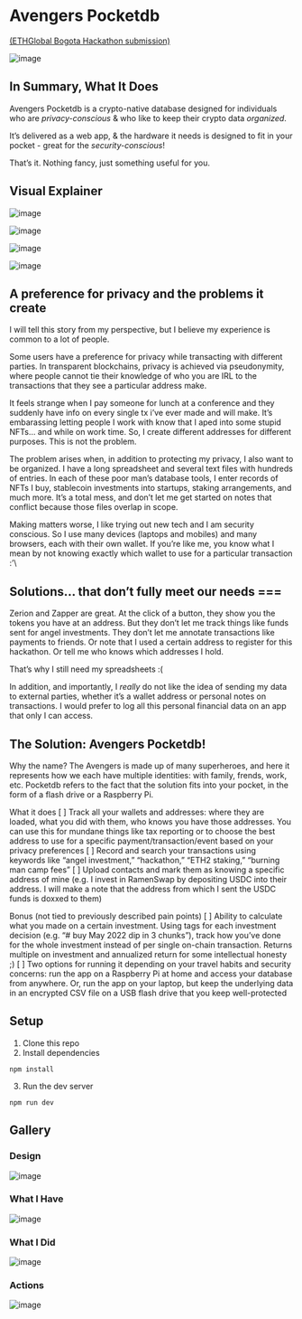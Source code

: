# Avengers Pocketdb

[(ETHGlobal Bogota Hackathon submission)](https://ethglobal.com/showcase/avengers-pocketdb-ogub2)

![image](https://user-images.githubusercontent.com/16504501/194766868-61ba1673-ac6e-440d-875f-0b78e15c1930.png)

## In Summary, What It Does

Avengers Pocketdb is a crypto-native database designed for individuals who are *privacy-conscious* & who like to keep their crypto data *organized*. 

It’s delivered as a web app, & the hardware it needs is designed to fit in your pocket - great for the *security-conscious*!

That’s it. Nothing fancy, just something useful for you.

## Visual Explainer

![image](https://user-images.githubusercontent.com/16504501/194767071-ac87a436-6746-4455-8cf4-f296470d2539.png)

![image](https://user-images.githubusercontent.com/16504501/194767089-f0bfde89-0d24-49f4-8e72-57e33e644f46.png)

![image](https://user-images.githubusercontent.com/16504501/194767099-86c144d0-4385-4262-94a3-4efbad00805c.png)

![image](https://user-images.githubusercontent.com/16504501/194767115-7f50dd5a-5d92-4381-aef4-550cabb7b606.png)

## A preference for privacy and the problems it create

I will tell this story from my perspective, but I believe my experience is common to a lot of people.

Some users have a preference for privacy while transacting with different parties. In transparent blockchains, privacy is achieved via pseudonymity, where people cannot tie their knowledge of who you are IRL to the transactions that they see a particular address make. 

It feels strange when I pay someone for lunch at a conference and they suddenly have info on every single tx i’ve ever made and will make. It’s embarassing letting people I work with know that I aped into some stupid NFTs… and while on work time. So, I create different addresses for different purposes. This is not the problem.

The problem arises when, in addition to protecting my privacy, I also want to be organized. I have a long spreadsheet and several text files with hundreds of entries. In each of these poor man’s database tools, I enter records of NFTs I buy, stablecoin investments into startups, staking arrangements, and much more. It’s a total mess, and don’t let me get started on notes that conflict because those files overlap in scope.

Making matters worse, I like trying out new tech and I am security conscious. So I use many devices (laptops and mobiles) and many browsers, each with their own wallet. If you’re like me, you know what I mean by not knowing exactly which wallet to use for a particular transaction :’\


## Solutions… that don’t fully meet our needs ===

Zerion and Zapper are great. At the click of a button, they show you the tokens you have at an address. But they don’t let me track things like funds sent for angel investments. They don’t let me annotate transactions like payments to friends. Or note that I used a certain address to register for this hackathon. Or tell me who knows which addresses I hold. 

That’s why I still need my spreadsheets :(

In addition, and importantly, I *really* do not like the idea of sending my data to external parties, whether it’s a wallet address or personal notes on transactions. I would prefer to log all this personal financial data on an app that only I can access.


## The Solution: Avengers Pocketdb!

Why the name? 
The Avengers is made up of many superheroes, and here it represents how we each have multiple identities: with family, frends, work, etc. Pocketdb refers to the fact that the solution fits into your pocket, in the form of a flash drive or a Raspberry Pi.

What it does
[ ] Track all your wallets and addresses: where they are loaded, what you did with them, who knows you have those addresses. You can use this for mundane things like tax reporting or to choose the best address to use for a specific payment/transaction/event based on your privacy preferences
[ ] Record and search your transactions using keywords like “angel investment,” “hackathon,” “ETH2 staking,” “burning man camp fees”
[ ] Upload contacts and mark them as knowing a specific address of mine (e.g. I invest in RamenSwap by depositing USDC into their address. I will make a note that the address from which I sent the USDC funds is doxxed to them)

Bonus (not tied to previously described pain points)
[ ] Ability to calculate what you made on a certain investment. Using tags for each investment decision (e.g. “# buy May 2022 dip in 3 chunks”), track how you’ve done for the whole investment instead of per single on-chain transaction. Returns multiple on investment and annualized return for some intellectual honesty ;)
[ ] Two options for running it depending on your travel habits and security concerns: run the app on a Raspberry Pi at home and access your database from anywhere. Or, run the app on your laptop, but keep the underlying data in an encrypted CSV file on a USB flash drive that you keep well-protected

## Setup

1. Clone this repo
2. Install dependencies
```
npm install
```
3. Run the dev server
```
npm run dev
```

## Gallery

### Design

![image](https://user-images.githubusercontent.com/16504501/194766877-5067dec6-b967-4aaf-81c7-f60fb9a07237.png)

### What I Have

![image](https://user-images.githubusercontent.com/16504501/194800824-7697abd6-5182-4394-8f2c-33b3ed162973.png)

### What I Did

![image](https://user-images.githubusercontent.com/16504501/194800878-66bed167-835e-4a34-9429-8c66cf5cf1fb.png)

### Actions

![image](https://user-images.githubusercontent.com/16504501/194766898-78097f56-3556-4bae-9d11-b8d2f0372620.png)
